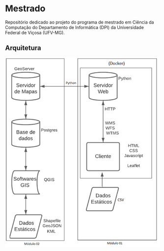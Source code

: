 <h1>Mestrado</h1>
<p>Repositório dedicado ao projeto do programa de mestrado em Ciência da Computação do Departamento de Informática (DPI) da Universidade Federal de Viçosa (UFV-MG).</p>

<h2>Arquitetura</h2>
<img src="./imagens-gerais/arquitetura-geral-docker-publico.png">

